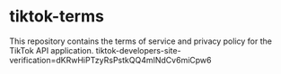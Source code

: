 # tiktok-terms
This repository contains the terms of service and privacy policy for the TikTok API application.
tiktok-developers-site-verification=dKRwHiPTzyRsPstkQQ4mINdCv6miCpw6
